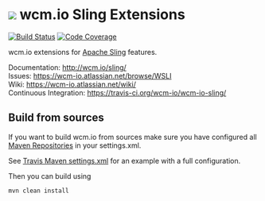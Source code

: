 <img src="http://wcm.io/images/favicon-16@2x.png"/> wcm.io Sling Extensions
======
[![Build Status](https://travis-ci.org/wcm-io/wcm-io-sling.png?branch=develop)](https://travis-ci.org/wcm-io/wcm-io-sling)
[![Code Coverage](https://codecov.io/gh/wcm-io/wcm-io-sling/branch/develop/graph/badge.svg)](https://codecov.io/gh/wcm-io/wcm-io-sling)

wcm.io extensions for [Apache Sling](http://sling.apache.org/) features.

Documentation: http://wcm.io/sling/<br/>
Issues: https://wcm-io.atlassian.net/browse/WSLI<br/>
Wiki: https://wcm-io.atlassian.net/wiki/<br/>
Continuous Integration: https://travis-ci.org/wcm-io/wcm-io-sling/


## Build from sources

If you want to build wcm.io from sources make sure you have configured all [Maven Repositories](http://wcm.io/maven.html) in your settings.xml.

See [Travis Maven settings.xml](https://github.com/wcm-io/wcm-io-sling/blob/master/.travis.maven-settings.xml) for an example with a full configuration.

Then you can build using

```
mvn clean install
```
